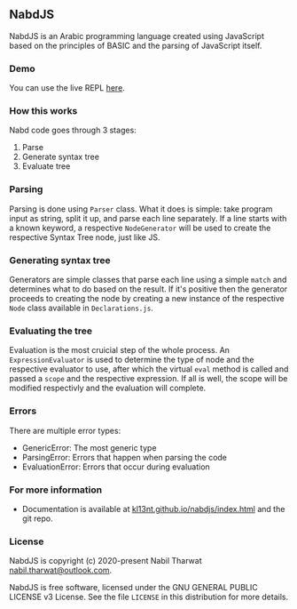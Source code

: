 ## NabdJS

NabdJS is an Arabic programming language created using JavaScript based on the principles of BASIC and the parsing of JavaScript itself.

### Demo

You can use the live REPL [here](nabdjs.netlify.app).

### How this works

Nabd code goes through 3 stages:

1.  Parse
2.  Generate syntax tree
3.  Evaluate tree

### Parsing

Parsing is done using `Parser` class. What it does is simple: take program input as string, split it up, and parse each line separately. If a line starts with a known keyword, a respective `NodeGenerator` will be used to create the respective Syntax Tree node, just like JS.

### Generating syntax tree

Generators are simple classes that parse each line using a simple `match` and determines what to do based on the result. If it's positive then the generator proceeds to creating the node by creating a new instance of the respective `Node` class available in `Declarations.js`.

### Evaluating the tree

Evaluation is the most cruicial step of the whole process. An `ExpressionEvaluator` is used to determine the type of node and the respective evaluator to use, after which the virtual `eval` method is called and passed a `scope` and the respective expression. If all is well, the scope will be modified respectivly and the evaluation will complete.

### Errors

There are multiple error types:

-   GenericError: The most generic type
-   ParsingError: Errors that happen when parsing the code
-   EvaluationError: Errors that occur during evaluation

### For more information

-   Documentation is available at [kl13nt.github.io/nabdjs/index.html](kl13nt.github.io/nabdjs/index.html) and the git repo.

### License

NabdJS is copyright (c) 2020-present Nabil Tharwat [nabil.tharwat@outlook.com](mailto:nabil.tharwat@outlook.com).

NabdJS is free software, licensed under the GNU GENERAL PUBLIC LICENSE v3 License. See the file `LICENSE` in this distribution for more details.
